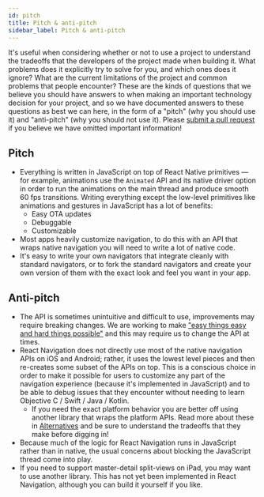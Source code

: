```yaml
---
id: pitch
title: Pitch & anti-pitch
sidebar_label: Pitch & anti-pitch
---
```


It's useful when considering whether or not to use a project to understand the tradeoffs that the developers of the project made when building it. What problems does it explicitly try to solve for you, and which ones does it ignore? What are the current limitations of the project and common problems that people encounter? These are the kinds of questions that we believe you should have answers to when making an important technology decision for your project, and so we have documented answers to these questions as best we can here, in the form of a "pitch" (why you should use it) and "anti-pitch" (why you should not use it). Please [submit a pull request](https://github.com/react-navigation/website) if you believe we have omitted important information!

## Pitch

- Everything is written in JavaScript on top of React Native primitives &mdash; for example, animations use the `Animated` API and its native driver option in order to run the animations on the main thread and produce smooth 60 fps transitions. Writing everything except the low-level primitives like animations and gestures in JavaScript has a lot of benefits:
  - Easy OTA updates
  - Debuggable
  - Customizable
- Most apps heavily customize navigation, to do this with an API that wraps native navigation you will need to write a lot of native code.
- It's easy to write your own navigators that integrate cleanly with standard navigators, or to fork the standard navigators and create your own version of them with the exact look and feel you want in your app.

## Anti-pitch

- The API is sometimes unintuitive and difficult to use, improvements may require breaking changes. We are working to make ["easy things easy and hard things possible"](https://www.quora.com/What-is-the-origin-of-the-phrase-make-the-easy-things-easy-and-the-hard-things-possible) and this may require us to change the API at times.
- React Navigation does not directly use most of the native navigation APIs on iOS and Android; rather, it uses the lowest level pieces and then re-creates some subset of the APIs on top. This is a conscious choice in order to make it possible for users to customize any part of the navigation experience (because it's implemented in JavaScript) and to be able to debug issues that they encounter without needing to learn Objective C / Swift / Java / Kotlin.
  - If you need the exact platform behavior you are better off using another library that wraps the platform APIs. Read more about these in [Alternatives](alternatives.html) and be sure to understand the tradeoffs that they make before digging in!
- Because much of the logic for React Navigation runs in JavaScript rather than in native, the usual concerns about blocking the JavaScript thread come into play.
- If you need to support master-detail split-views on iPad, you may want to use another library. This has not yet been implemented in React Navigation, although you can build it yourself if you like.
